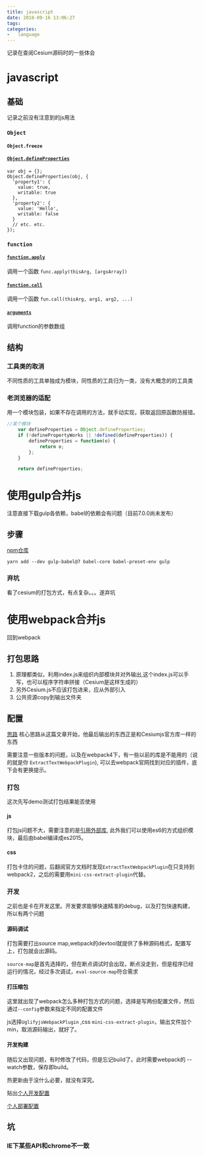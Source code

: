 ```yaml
---
title: javascript
date: 2018-09-16 13:06:27
tags:
categories:
-   language
---
```

记录在查阅Cesium源码时的一些体会
<!--more-->
# javascript
## 基础
记录之前没有注意到的js用法
### `Object`
#### `Object.freeze`
#### [`Object.defineProperties`](https://developer.mozilla.org/zh-CN/docs/Web/JavaScript/Reference/Global_Objects/Object/defineProperties)
```
var obj = {};
Object.defineProperties(obj, {
  'property1': {
    value: true,
    writable: true
  },
  'property2': {
    value: 'Hello',
    writable: false
  }
  // etc. etc.
});
```
### `function`
#### [`function.apply`](https://developer.mozilla.org/zh-CN/docs/Web/JavaScript/Reference/Global_Objects/Function/apply)
调用一个函数
`func.apply(thisArg, [argsArray])`
#### [`function.call`](https://developer.mozilla.org/zh-CN/docs/Web/JavaScript/Reference/Global_Objects/Function/call)
调用一个函数 
`fun.call(thisArg, arg1, arg2, ...)`
#### [`arguments`](https://developer.mozilla.org/zh-CN/docs/Web/JavaScript/Reference/Functions/arguments)
调用function的参数数组

### 

## 结构
### 工具类的取消
不同性质的工具单独成为模块，同性质的工具归为一类，没有大概念的的工具类
### 老浏览器的适配
用一个模块包装，如果不存在调用的方法，就手动实现，获取返回原函数防报错。
```javascript
//某个模块
    var defineProperties = Object.defineProperties;
    if (!definePropertyWorks || !defined(defineProperties)) {
        defineProperties = function(o) {
            return o;
        };
    }

    return defineProperties;
```

# 使用gulp合并js
注意直接下载gulp各依赖，babel的依赖会有问题（目前7.0.0尚未发布）
## 步骤
[npm仓库](https://www.npmjs.com/package/gulp-babel) 
```shell
yarn add --dev gulp-babel@7 babel-core babel-preset-env gulp
```
### 弃坑
看了cesium的打包方式，有点复杂。。。遂弃坑

# 使用webpack合并js
回到webpack

## 打包思路
1. 原理都类似，利用index.js来组织内部模块并对外输出,这个index.js可以手写，也可以程序字符串拼接（Cesium是这样生成的）
2. 另外Cesium.js不应该打包进来，应从外部引入
3. 公共资源copy到输出文件夹

## 配置
[思路](https://leamtrop.com/2017/06/03/build-a-library-with-webpack/)
核心思路从这篇文章开始，他最后输出的东西正是和Cesiumjs官方库一样的东西

需要注意一些版本的问题，以及在webpack4下，有一些以前的库是不能用的（说的就是你 `ExtractTextWebpackPlugin`), 可以去webpack官网找到对应的插件，底下会有更换提示。

### 打包
这次先写demo测试打包结果能否使用
#### js
打包js问题不大，需要注意的是[引用外部库](https://www.zhihu.com/question/33448231), 此外我们可以使用es6的方式组织模块，最后由babel编译成es2015。
#### css
打包卡住的问题，后翻阅官方文档时发现`ExtractTextWebpackPlugin`在只支持到webpack2，之后的需要用`mini-css-extract-plugin`代替。
### 开发
之前也是卡在开发这里。开发要求能够快速精准的debug，以及打包快速构建，所以有两个问题
#### 源码调试
打包需要打出source map,webpack的devtool就提供了多种源码格式，配置写上，打包就会出源码。

`source-map`是首先选择的，但在断点调试时会出现，断点没走到，但是程序已经运行的情况，经过多次调试，`eval-source-map`符合需求

#### 打压缩包
这里就出现了webpack怎么多种打包方式的问题，选择是写两份配置文件，然后通过`--config`参数来指定不同的配置文件

js选择`UglifyjsWebpackPlugin` ,css `mini-css-extract-plugin`，输出文件加个min，取消源码输出，就好了。

#### 开发构建
随后又出现问题，有时修改了代码，但是忘记build了。此时需要webpack的 --watch参数，保存即build。

热更新由于没什么必要，就没有深究。

贴出[个人开发配置](https://github.com/zxy16305/Cesiums/blob/master/webpack.dev.config.js)

[个人部署配置](https://github.com/zxy16305/Cesiums/blob/master/webpack.config.js)

## 坑
### IE下某些API和chrome不一致






